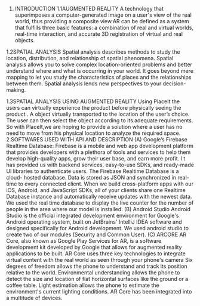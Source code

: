 1.	INTRODUCTION
1.1AUGMENTED REALITY
A technology that superimposes a computer-generated image on a user's view of the real world, thus providing a composite view.AR can be defined as a system that fulfills three basic features: a combination of real and virtual worlds, real-time interaction, and accurate 3D registration of virtual and real objects.

1.2SPATIAL ANALYSIS
Spatial analysis describes methods to study the location, distribution, and relationship of spatial phenomena. Spatial analysis allows you to solve complex location-oriented problems and better understand where and what is occurring in your world. It goes beyond mere mapping to let you study the characteristics of places and the relationships between them. Spatial analysis lends new perspectives to your decision-making.

1.3SPATIAL ANALYSIS USING AUGMENTED REALITY
Using PlaceIt the users can virtually experience the product before physically seeing  the product . A object virtually transported  to the location of the user’s choice. The user can then select the object according to its adequate requirements. So with PlaceIt,we are hoping to provide a solution where a user has no need to move from his physical location to analyze the required space. 
2.SOFTWARES USED WITH API AND DESCRIPTION
(A) Google’s Firebase Realtime Database:
Firebase is a mobile and web app development platform that provides developers with a plethora of tools and services to help them develop high-quality apps, grow their user base, and earn more profit. I t has provided us with backend services, easy-to-use SDKs, and ready-made UI libraries to authenticate users. The Firebase Realtime Database is a cloud- hosted database. Data is stored as JSON and synchronized in real-time to every connected client. When we build cross-platform apps with our iOS, Android, and JavaScript SDKs, all of your clients share one Realtime Database instance and automatically receive updates with the newest data. We used the real time database to display the live counter for the number of people in the area where our model is installed.
(B) Android Studio
Android Studio is the official integrated development environment for Google's Android operating system, built on JetBrains' IntelliJ IDEA software and designed specifically for Android development. We used android studio to create two of our modules (Security and Common User).
(C) ARCORE
AR Core, also known as Google Play Services for AR, is a software development kit developed by Google that allows for augmented reality applications to be built. AR Core uses three key technologies to integrate virtual content with the real world as seen through your phone's camera Six degrees of freedom allows the phone to understand and track its position relative to the world. Environmental understanding allows the phone to detect the size and location of flat horizontal surfaces like the ground or a coffee table. Light estimation allows the phone to estimate the environment's current lighting conditions. AR Core has been integrated into a multitude of devices.
